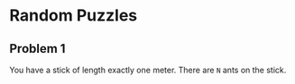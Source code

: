 # Random Puzzles

## Problem 1

You have a stick of length exactly one meter.
There are `N` ants on the stick.
